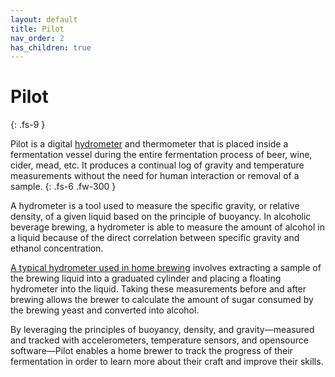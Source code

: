 ```yaml
---
layout: default
title: Pilot
nav_order: 2
has_children: true
---
```


# Pilot
{: .fs-9 }

Pilot is a digital [hydrometer](https://en.wikipedia.org/wiki/Hydrometer) and thermometer that is placed inside a fermentation vessel during the entire fermentation process of beer, wine, cider, mead, etc. It produces a continual log of gravity and temperature measurements without the need for human interaction or removal of a sample. 
{: .fs-6 .fw-300 }

A hydrometer is a tool used to measure the specific gravity, or relative density, of a given liquid based on the principle of buoyancy. In alcoholic beverage brewing, a hydrometer is able to measure the amount of alcohol in a liquid because of the direct correlation between specific gravity and ethanol concentration.

[A typical hydrometer used in home brewing](/docs/pilot/background/hydrometers_for_home_brewing.html) involves extracting a sample of the brewing liquid into a graduated cylinder and placing a floating hydrometer into the liquid. Taking these measurements before and after brewing allows the brewer to calculate the amount of sugar consumed by the brewing yeast and converted into alcohol.

By leveraging the principles of buoyancy, density, and gravity—measured and tracked with accelerometers, temperature sensors, and opensource software—Pilot enables a home brewer to track the progress of their fermentation in order to learn more about their craft and improve their skills.
